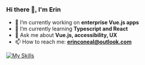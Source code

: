 ### Hi there 👋, I'm Erin

- 🔭 I’m currently working on **enterprise Vue.js apps**
- 🌱 I’m currently learning **Typescript and React**
- 💬 Ask me about **Vue.js, accessibility, UX** 
- 📫 How to reach me: **erinconeal@outlook.com**

[![My Skills](https://skillicons.dev/icons?i=js,html,css,git,bootstrap,md,react,sass,svg,tailwind,ts,vscode,vue)](https://skillicons.dev)

<!--
**erinconeal/erinconeal** is a ✨ _special_ ✨ repository because its `README.md` (this file) appears on your GitHub profile.

Here are some ideas to get you started:

- 🔭 I’m currently working on ...
- 🌱 I’m currently learning ...
- 👯 I’m looking to collaborate on ...
- 🤔 I’m looking for help with ...
- 💬 Ask me about ...
- 📫 How to reach me: ...
- 😄 Pronouns: ...
- ⚡ Fun fact: ...
-->
